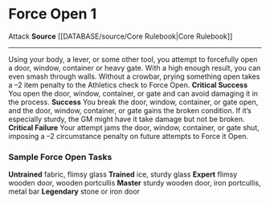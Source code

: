 ﻿---
actions: '[one-action]'
cost: null
element: null
frequency: null
id: '34'
name: Force Open
rarity: Common
requirement: null
rus_type_level: null
school: null
source: '[[DATABASE/source/Core Rulebook|Core Rulebook]]'
trait:
- '[[DATABASE/trait/Attack|Attack]]'
trigger: null
type: Action

---
# Force Open <span class="action-icon">1</span>

<span class="item-trait">Attack</span>
**Source** [[DATABASE/source/Core Rulebook|Core Rulebook]]

---
Using your body, a lever, or some other tool, you attempt to forcefully open a door, window, container or heavy gate. With a high enough result, you can even smash through walls. Without a crowbar, prying something open takes a –2 item penalty to the Athletics check to Force Open. 
**Critical Success** You open the door, window, container, or gate and can avoid damaging it in the process.
**Success** You break the door, window, container, or gate open, and the door, window, container, or gate gains the broken condition. If it’s especially sturdy, the GM might have it take damage but not be broken.
**Critical Failure** Your attempt jams the door, window, container, or gate shut, imposing a –2 circumstance penalty on future attempts to Force it Open.

### Sample Force Open Tasks

**Untrained** fabric, flimsy glass
**Trained** ice, sturdy glass
**Expert** flimsy wooden door, wooden portcullis
**Master** sturdy wooden door, iron portcullis, metal bar
**Legendary** stone or iron door